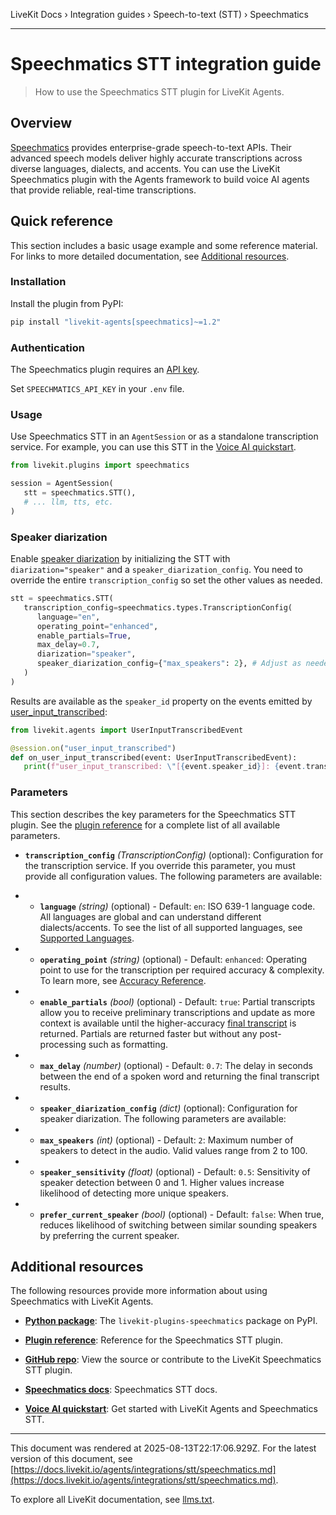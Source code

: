 LiveKit Docs › Integration guides › Speech-to-text (STT) › Speechmatics

---

# Speechmatics STT integration guide

> How to use the Speechmatics STT plugin for LiveKit Agents.

## Overview

[Speechmatics](https://www.speechmatics.com/) provides enterprise-grade speech-to-text APIs. Their advanced speech models deliver highly accurate transcriptions across diverse languages, dialects, and accents. You can use the LiveKit Speechmatics plugin with the Agents framework to build voice AI agents that provide reliable, real-time transcriptions.

## Quick reference

This section includes a basic usage example and some reference material. For links to more detailed documentation, see [Additional resources](#additional-resources).

### Installation

Install the plugin from PyPI:

```bash
pip install "livekit-agents[speechmatics]~=1.2"

```

### Authentication

The Speechmatics plugin requires an [API key](https://docs.speechmatics.com/introduction/authentication).

Set `SPEECHMATICS_API_KEY` in your `.env` file.

### Usage

Use Speechmatics STT in an `AgentSession` or as a standalone transcription service. For example, you can use this STT in the [Voice AI quickstart](https://docs.livekit.io/agents/start/voice-ai.md).

```python
from livekit.plugins import speechmatics

session = AgentSession(
   stt = speechmatics.STT(),
   # ... llm, tts, etc.
)

```

### Speaker diarization

Enable [speaker diarization](https://docs.speechmatics.com/features/diarization#speaker-diarization) by initializing the STT with `diarization="speaker"` and a `speaker_diarization_config`. You need to override the entire `transcription_config` so set the other values as needed.

```python
stt = speechmatics.STT(
   transcription_config=speechmatics.types.TranscriptionConfig(
      language="en",
      operating_point="enhanced",
      enable_partials=True,
      max_delay=0.7,
      diarization="speaker",
      speaker_diarization_config={"max_speakers": 2}, # Adjust as needed
   )
)

```

Results are available as the `speaker_id` property on the events emitted by [user_input_transcribed](https://docs.livekit.io/agents/build/events.md#user_input_transcribed):

```python
from livekit.agents import UserInputTranscribedEvent

@session.on("user_input_transcribed")
def on_user_input_transcribed(event: UserInputTranscribedEvent):
   print(f"user_input_transcribed: \"[{event.speaker_id}]: {event.transcript}\"")

```

### Parameters

This section describes the key parameters for the Speechmatics STT plugin. See the [plugin reference](https://docs.livekit.io/reference/python/v1/livekit/plugins/speechmatics/index.html.md#livekit.plugins.speechmatics.STT) for a complete list of all available parameters.

- **`transcription_config`** _(TranscriptionConfig)_ (optional): Configuration for the transcription service. If you override this parameter, you must provide all configuration values. The following parameters are available:

- - **`language`** _(string)_ (optional) - Default: `en`: ISO 639-1 language code. All languages are global and can understand different dialects/accents. To see the list of all supported languages, see [Supported Languages](https://docs.speechmatics.com/introduction/supported-languages).
- - **`operating_point`** _(string)_ (optional) - Default: `enhanced`: Operating point to use for the transcription per required accuracy & complexity. To learn more, see [Accuracy Reference](https://docs.speechmatics.com/features/accuracy-language-packs#accuracy).
- - **`enable_partials`** _(bool)_ (optional) - Default: `true`: Partial transcripts allow you to receive preliminary transcriptions and update as more context is available until the higher-accuracy [final transcript](https://docs.speechmatics.com/rt-api-ref#addtranscript) is returned. Partials are returned faster but without any post-processing such as formatting.
- - **`max_delay`** _(number)_ (optional) - Default: `0.7`: The delay in seconds between the end of a spoken word and returning the final transcript results.
- - **`speaker_diarization_config`** _(dict)_ (optional): Configuration for speaker diarization. The following parameters are available:
- - **`max_speakers`** _(int)_ (optional) - Default: `2`: Maximum number of speakers to detect in the audio. Valid values range from 2 to 100.
- - **`speaker_sensitivity`** _(float)_ (optional) - Default: `0.5`: Sensitivity of speaker detection between 0 and 1. Higher values increase likelihood of detecting more unique speakers.
- - **`prefer_current_speaker`** _(bool)_ (optional) - Default: `false`: When true, reduces likelihood of switching between similar sounding speakers by preferring the current speaker.

## Additional resources

The following resources provide more information about using Speechmatics with LiveKit Agents.

- **[Python package](https://pypi.org/project/livekit-plugins-speechmatics/)**: The `livekit-plugins-speechmatics` package on PyPI.

- **[Plugin reference](https://docs.livekit.io/reference/python/v1/livekit/plugins/speechmatics/index.html.md#livekit.plugins.speechmatics.STT)**: Reference for the Speechmatics STT plugin.

- **[GitHub repo](https://github.com/livekit/agents/tree/main/livekit-plugins/livekit-plugins-speechmatics)**: View the source or contribute to the LiveKit Speechmatics STT plugin.

- **[Speechmatics docs](https://docs.speechmatics.com/introduction/)**: Speechmatics STT docs.

- **[Voice AI quickstart](https://docs.livekit.io/agents/start/voice-ai.md)**: Get started with LiveKit Agents and Speechmatics STT.

---

This document was rendered at 2025-08-13T22:17:06.929Z.
For the latest version of this document, see [https://docs.livekit.io/agents/integrations/stt/speechmatics.md](https://docs.livekit.io/agents/integrations/stt/speechmatics.md).

To explore all LiveKit documentation, see [llms.txt](https://docs.livekit.io/llms.txt).